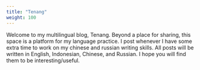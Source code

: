 ```yaml
---
title: "Tenang"
weight: 100
---
```


Welcome to my multilingual blog, Tenang. Beyond a place for sharing, this space is a platform for my language practice. I post whenever I have some extra time to work on my chinese and russian writing skills. All posts will be written in English, Indonesian, Chinese, and Russian. I hope you will find them to be interesting/useful. 